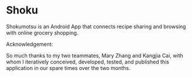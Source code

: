 # Shoku

Shokumotsu is an Android App that connects recipe sharing and browsing with online grocery shopping.

Acknowledgement:

So much thanks to my two teammates, Mary Zhang and Kangjia Cai, with whom I iteratively conceived, developed, tested, and published this application in our spare times over the two months. 
